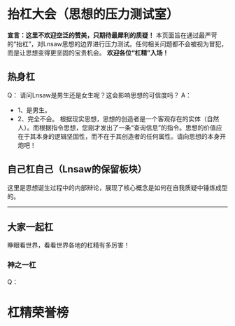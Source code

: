 # 抬杠大会（思想的压力测试室）
**宣言：这里不欢迎空泛的赞美，只期待最犀利的质疑！**
本页面旨在通过最严苛的“抬杠”，对Lnsaw思想的边界进行压力测试。任何相关问题都不会被视为冒犯，而是让思想变得更坚固的宝贵机会。
**欢迎各位“杠精”入场！**

## 热身杠
Q： 请问Lnsaw是男生还是女生呢？这会影响思想的可信度吗？
A：
+ 1、是男生。
+ 2、完全不会。 根据现实思想，思想的创造者是一个客观存在的实体（自然人）。而根据指令思想，您刚才发出了一条“查询信息”的指令。思想的价值应在于其本身的逻辑坚固性，而不在于其创造者的任何属性。请向思想的本身开炮吧！

## 自己杠自己（Lnsaw的保留板块）
这里是思想诞生过程中的内部辩论，展现了核心概念是如何在自我质疑中锤炼成型的。

***
## 大家一起杠
睁眼看世界，看看世界各地的杠精有多厉害！

### 神之一杠
Q：


# 杠精荣誉榜
